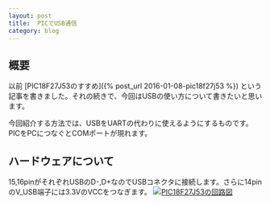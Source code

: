 ```yaml
---
layout:	post
title:	PICでUSB通信
category: blog
---
```


## 概要

以前 [PIC18F27J53のすすめ]({% post_url 2016-01-08-pic18f27j53 %}) という記事を書きました。それの続きで、今回はUSBの使い方について書きたいと思います。

今回紹介する方法では、USBをUARTの代わりに使えるようにするものです。PICをPCにつなぐとCOMポートが現れます。

## ハードウェアについて

15,16pinがそれぞれUSBのD-,D+なのでUSBコネクタに接続します。さらに14pinのV_USB端子には3.3VのVCCをつなぎます。
[![PIC18F27J53の回路図](/images/2016-01-09-pic-usb/sketch.png)](/images/2016-01-09-pic-usb/sketch.png)

